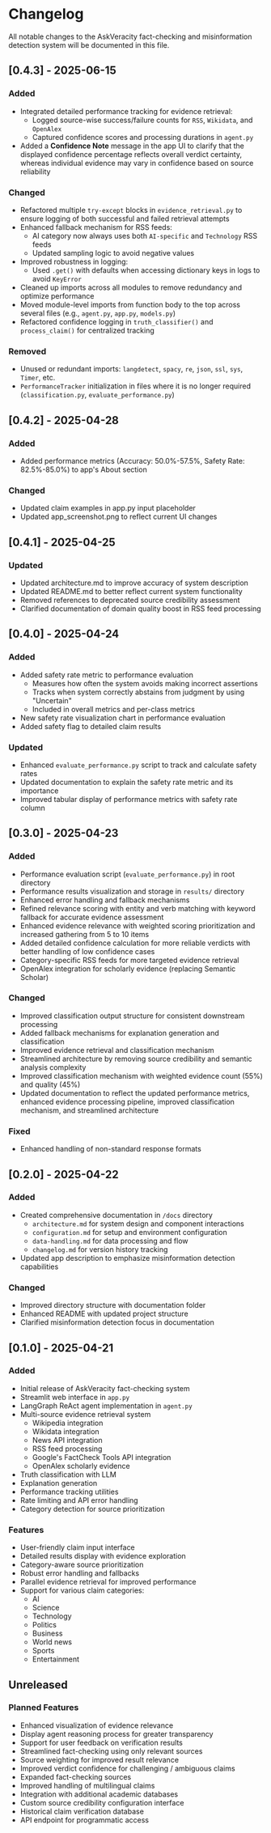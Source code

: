 # Changelog

All notable changes to the AskVeracity fact-checking and misinformation detection system will be documented in this file.

## [0.4.3] - 2025-06-15

### Added
- Integrated detailed performance tracking for evidence retrieval:
  - Logged source-wise success/failure counts for `RSS`, `Wikidata`, and `OpenAlex`
  - Captured confidence scores and processing durations in `agent.py`
- Added a **Confidence Note** message in the app UI to clarify that the displayed confidence percentage reflects overall verdict certainty, whereas individual evidence may vary in confidence based on source reliability

### Changed
- Refactored multiple `try-except` blocks in `evidence_retrieval.py` to ensure logging of both successful and failed retrieval attempts
- Enhanced fallback mechanism for RSS feeds:
  - AI category now always uses both `AI-specific` and `Technology` RSS feeds
  - Updated sampling logic to avoid negative values
- Improved robustness in logging:
  - Used `.get()` with defaults when accessing dictionary keys in logs to avoid `KeyError`
- Cleaned up imports across all modules to remove redundancy and optimize performance
- Moved module-level imports from function body to the top across several files (e.g., `agent.py`, `app.py`, `models.py`)
- Refactored confidence logging in `truth_classifier()` and `process_claim()` for centralized tracking

### Removed
- Unused or redundant imports: `langdetect`, `spacy`, `re`, `json`, `ssl`, `sys`, `Timer`, etc.
- `PerformanceTracker` initialization in files where it is no longer required (`classification.py`, `evaluate_performance.py`)

## [0.4.2] - 2025-04-28

### Added
- Added performance metrics (Accuracy: 50.0%-57.5%, Safety Rate: 82.5%-85.0%) to app's About section

### Changed
- Updated claim examples in app.py input placeholder
- Updated app_screenshot.png to reflect current UI changes

## [0.4.1] - 2025-04-25

### Updated
- Updated architecture.md to improve accuracy of system description
- Updated README.md to better reflect current system functionality
- Removed references to deprecated source credibility assessment
- Clarified documentation of domain quality boost in RSS feed processing

## [0.4.0] - 2025-04-24

### Added
- Added safety rate metric to performance evaluation
  - Measures how often the system avoids making incorrect assertions
  - Tracks when system correctly abstains from judgment by using "Uncertain" 
  - Included in overall metrics and per-class metrics
- New safety rate visualization chart in performance evaluation
- Added safety flag to detailed claim results

### Updated
- Enhanced `evaluate_performance.py` script to track and calculate safety rates
- Updated documentation to explain the safety rate metric and its importance
- Improved tabular display of performance metrics with safety rate column

## [0.3.0] - 2025-04-23

### Added
- Performance evaluation script (`evaluate_performance.py`) in root directory
- Performance results visualization and storage in `results/` directory
- Enhanced error handling and fallback mechanisms
- Refined relevance scoring with entity and verb matching with keyword fallback for accurate evidence assessment
- Enhanced evidence relevance with weighted scoring prioritization and increased gathering from 5 to 10 items
- Added detailed confidence calculation for more reliable verdicts with better handling of low confidence cases
- Category-specific RSS feeds for more targeted evidence retrieval
- OpenAlex integration for scholarly evidence (replacing Semantic Scholar)

### Changed
- Improved classification output structure for consistent downstream processing
- Added fallback mechanisms for explanation generation and classification
- Improved evidence retrieval and classification mechanism
- Streamlined architecture by removing source credibility and semantic analysis complexity
- Improved classification mechanism with weighted evidence count (55%) and quality (45%)
- Updated documentation to reflect the updated performance metrics, enhanced evidence processing pipeline, improved classification mechanism, and streamlined architecture

### Fixed
- Enhanced handling of non-standard response formats

## [0.2.0] - 2025-04-22

### Added
- Created comprehensive documentation in `/docs` directory
  - `architecture.md` for system design and component interactions
  - `configuration.md` for setup and environment configuration
  - `data-handling.md` for data processing and flow
  - `changelog.md` for version history tracking
- Updated app description to emphasize misinformation detection capabilities

### Changed
- Improved directory structure with documentation folder
- Enhanced README with updated project structure
- Clarified misinformation detection focus in documentation

## [0.1.0] - 2025-04-21

### Added
- Initial release of AskVeracity fact-checking system
- Streamlit web interface in `app.py`
- LangGraph ReAct agent implementation in `agent.py`
- Multi-source evidence retrieval system
  - Wikipedia integration
  - Wikidata integration
  - News API integration
  - RSS feed processing
  - Google's FactCheck Tools API integration
  - OpenAlex scholarly evidence
- Truth classification with LLM
- Explanation generation
- Performance tracking utilities
- Rate limiting and API error handling
- Category detection for source prioritization

### Features
- User-friendly claim input interface
- Detailed results display with evidence exploration
- Category-aware source prioritization
- Robust error handling and fallbacks
- Parallel evidence retrieval for improved performance
- Support for various claim categories:
  - AI
  - Science
  - Technology
  - Politics
  - Business
  - World news
  - Sports
  - Entertainment

## Unreleased

### Planned Features
- Enhanced visualization of evidence relevance
- Display agent reasoning process for greater transparency
- Support for user feedback on verification results
- Streamlined fact-checking using only relevant sources
- Source weighting for improved result relevance
- Improved verdict confidence for challenging / ambiguous claims
- Expanded fact-checking sources
- Improved handling of multilingual claims
- Integration with additional academic databases
- Custom source credibility configuration interface
- Historical claim verification database
- API endpoint for programmatic access